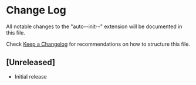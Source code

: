 # Change Log

All notable changes to the "auto--init--" extension will be documented in this file.

Check [Keep a Changelog](http://keepachangelog.com/) for recommendations on how to structure this file.

## [Unreleased]

- Initial release